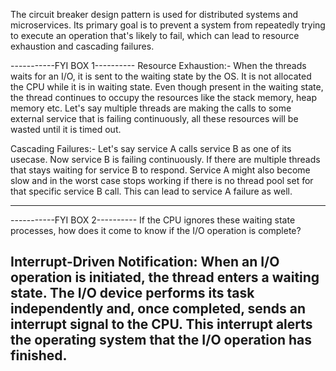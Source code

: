 The circuit breaker design pattern is used for distributed systems and microservices. Its primary goal is to prevent a system from repeatedly trying to execute an operation that's likely to fail, which can lead to resource exhaustion and cascading failures.

-----------FYI BOX 1----------
Resource Exhaustion:- When the threads waits for an I/O, it is sent to the waiting state by the OS. It is not allocated the CPU while it is in waiting state. Even though present in the waiting state, the thread continues to occupy the resources like the stack memory, heap memory etc. Let's say multiple threads are making the calls to some external service that is failing continuously, all these resources will be wasted until it is timed out.

Cascading Failures:- Let's say service A calls service B as one of its usecase. Now service B is failing continuously. If there are multiple threads that stays waiting for service B to respond. Service A might also become slow and in the worst case stops working if there is no thread pool set for that specific service B call. This can lead to service A failure as well.

----------------------------

-----------FYI BOX 2----------
If the CPU ignores these waiting state processes, how does it come to know if the I/O operation is complete?

Interrupt-Driven Notification:
When an I/O operation is initiated, the thread enters a waiting state. The I/O device performs its task independently and, once completed, sends an interrupt signal to the CPU. This interrupt alerts the operating system that the I/O operation has finished.
----------------------------